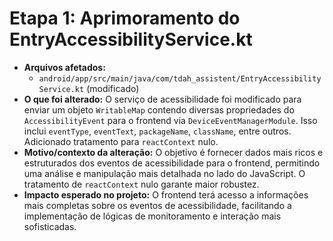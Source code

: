 # Etapa 1: Aprimoramento do EntryAccessibilityService.kt

*   **Arquivos afetados:**
    *   `android/app/src/main/java/com/tdah_assistent/EntryAccessibilityService.kt` (modificado)
*   **O que foi alterado:** O serviço de acessibilidade foi modificado para enviar um objeto `WritableMap` contendo diversas propriedades do `AccessibilityEvent` para o frontend via `DeviceEventManagerModule`. Isso inclui `eventType`, `eventText`, `packageName`, `className`, entre outros. Adicionado tratamento para `reactContext` nulo.
*   **Motivo/contexto da alteração:** O objetivo é fornecer dados mais ricos e estruturados dos eventos de acessibilidade para o frontend, permitindo uma análise e manipulação mais detalhada no lado do JavaScript. O tratamento de `reactContext` nulo garante maior robustez.
*   **Impacto esperado no projeto:** O frontend terá acesso a informações mais completas sobre os eventos de acessibilidade, facilitando a implementação de lógicas de monitoramento e interação mais sofisticadas.
